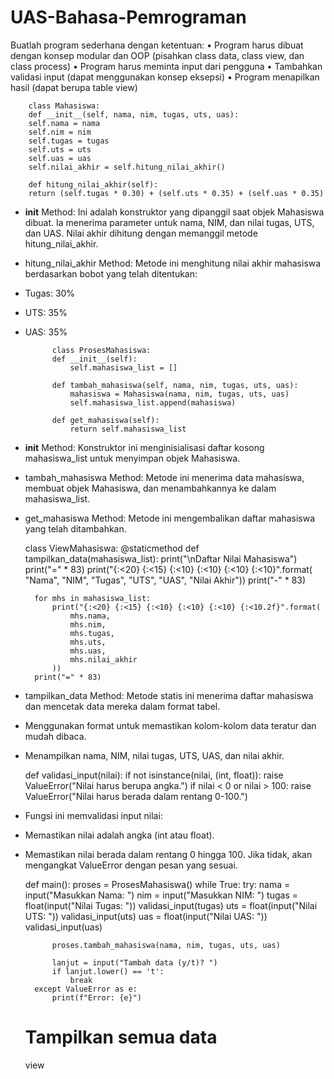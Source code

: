 # UAS-Bahasa-Pemrograman
Buatlah program sederhana dengan ketentuan:
• Program harus dibuat dengan konsep modular dan OOP (pisahkan
class data, class view, dan class process)
• Program harus meminta input dari pengguna
• Tambahkan validasi input (dapat menggunakan konsep eksepsi)
• Program menapilkan hasil (dapat berupa table view)


        class Mahasiswa:
        def __init__(self, nama, nim, tugas, uts, uas):
        self.nama = nama
        self.nim = nim
        self.tugas = tugas
        self.uts = uts
        self.uas = uas
        self.nilai_akhir = self.hitung_nilai_akhir()
        
        def hitung_nilai_akhir(self):
        return (self.tugas * 0.30) + (self.uts * 0.35) + (self.uas * 0.35)

 
- __init__ Method: Ini adalah konstruktor yang dipanggil saat objek Mahasiswa dibuat. Ia menerima parameter untuk nama, NIM, dan nilai tugas, UTS, dan UAS. Nilai akhir dihitung dengan memanggil metode        
  hitung_nilai_akhir.
- hitung_nilai_akhir Method: Metode ini menghitung nilai akhir mahasiswa berdasarkan bobot yang telah ditentukan:
- Tugas: 30%
- UTS: 35%
- UAS: 35%


            class ProsesMahasiswa:
            def __init__(self):
                self.mahasiswa_list = []

            def tambah_mahasiswa(self, nama, nim, tugas, uts, uas):
                mahasiswa = Mahasiswa(nama, nim, tugas, uts, uas)
                self.mahasiswa_list.append(mahasiswa)

            def get_mahasiswa(self):
                return self.mahasiswa_list
  

- __init__ Method: Konstruktor ini menginisialisasi daftar kosong mahasiswa_list untuk menyimpan objek Mahasiswa.
- tambah_mahasiswa Method: Metode ini menerima data mahasiswa, membuat objek Mahasiswa, dan menambahkannya ke dalam mahasiswa_list.
- get_mahasiswa Method: Metode ini mengembalikan daftar mahasiswa yang telah ditambahkan.


    class ViewMahasiswa:
    @staticmethod
    def tampilkan_data(mahasiswa_list):
        print("\nDaftar Nilai Mahasiswa")
        print("=" * 83)
        print("{:<20} {:<15} {:<10} {:<10} {:<10} {:<10}".format(
            "Nama", "NIM", "Tugas", "UTS", "UAS", "Nilai Akhir"))
        print("-" * 83)

        for mhs in mahasiswa_list:
            print("{:<20} {:<15} {:<10} {:<10} {:<10} {:<10.2f}".format(
                mhs.nama,
                mhs.nim,
                mhs.tugas,
                mhs.uts,
                mhs.uas,
                mhs.nilai_akhir
            ))
        print("=" * 83)

- tampilkan_data Method: Metode statis ini menerima daftar mahasiswa dan mencetak data mereka dalam format tabel.
- Menggunakan format untuk memastikan kolom-kolom data teratur dan mudah dibaca.
- Menampilkan nama, NIM, nilai tugas, UTS, UAS, dan nilai akhir.

    def validasi_input(nilai):
    if not isinstance(nilai, (int, float)):
        raise ValueError("Nilai harus berupa angka.")
    if nilai < 0 or nilai > 100:
        raise ValueError("Nilai harus berada dalam rentang 0-100.")


- Fungsi ini memvalidasi input nilai:
- Memastikan nilai adalah angka (int atau float).
- Memastikan nilai berada dalam rentang 0 hingga 100. Jika tidak, akan mengangkat ValueError dengan pesan yang sesuai.

    def main():
    proses = ProsesMahasiswa()
    while True:
        try:
            nama = input("Masukkan Nama: ")
            nim = input("Masukkan NIM: ")
            tugas = float(input("Nilai Tugas: "))
            validasi_input(tugas)
            uts = float(input("Nilai UTS: "))
            validasi_input(uts)
            uas = float(input("Nilai UAS: "))
            validasi_input(uas)

            proses.tambah_mahasiswa(nama, nim, tugas, uts, uas)

            lanjut = input("Tambah data (y/t)? ")
            if lanjut.lower() == 't':
                break
        except ValueError as e:
            print(f"Error: {e}")

    # Tampilkan semua data
    view


